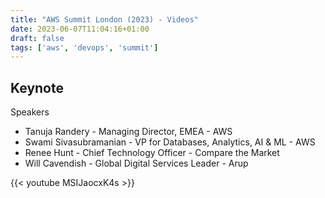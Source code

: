 ```yaml
---
title: "AWS Summit London (2023) - Videos"
date: 2023-06-07T11:04:16+01:00
draft: false
tags: ['aws', 'devops', 'summit']
---
```

## Keynote
Speakers
- Tanuja Randery - Managing Director, EMEA - AWS
- Swami Sivasubramanian - VP for Databases, Analytics, AI & ML - AWS
- Renee Hunt - Chief Technology Officer - Compare the Market
- Will Cavendish - Global Digital Services Leader - Arup

{{< youtube MSIJaocxK4s >}}
